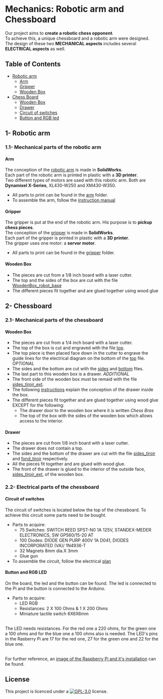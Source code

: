 # Mechanics: Robotic arm and Chessboard
Our project aims to **create a robotic chess opponent**. <br> To achieve this, a unique chessboard and a robotic arm were designed. <br> The design of these two **MECHANICAL aspects** includes several **ELECTRICAL aspects** as well.
## Table of Contents
- [Robotic arm](https://github.com/ClanDesDindesLibres2/RoboticArm_ChessBoard_Mechanic#1--robotic-arm)
   - [Arm](https://github.com/ClanDesDindesLibres2/RoboticArm_ChessBoard_Mechanic#arm)
   - [Gripper](https://github.com/ClanDesDindesLibres2/RoboticArm_ChessBoard_Mechanic#gripper)
   - [Wooden Box](https://github.com/ClanDesDindesLibres2/RoboticArm_ChessBoard_Mechanic#wooden-box)
- [Chess Board](https://github.com/ClanDesDindesLibres2/RoboticArm_ChessBoard_Mechanic#2--chessboard)
     - [Wooden Box](https://github.com/ClanDesDindesLibres2/RoboticArm_ChessBoard_Mechanic#wooden-box-1)
     - [Drawer](https://github.com/ClanDesDindesLibres2/RoboticArm_ChessBoard_Mechanic#drawer)
     - [Circuit of switches](https://github.com/ClanDesDindesLibres2/RoboticArm_ChessBoard_Mechanic#circuit-of-switches)
     - [Button and RGB led](https://github.com/ClanDesDindesLibres2/RoboticArm_ChessBoard_Mechanic#button-and-rgb-led)
## 1- Robotic arm
### 1.1- Mechanical parts of the robotic arm
#### Arm
The conception of the [robotic arm](https://github.com/ClanDesDindesLibres2/RoboticArm_ChessBoard_Mechanic/blob/main/Mechanical/Arm_SolidWorks/Arm2.0/Arm.SLDASM) is made in **SolidWorks**. <br>
Each part of the robotic arm is printed in plastic with a **3D printer**. <br>
Two different types of motors are used with this robotic arm. Both are **Dynamixel X-Series**, XL430-W250 and XM430-W350.
* All parts to print can be found in the [arm](https://github.com/ClanDesDindesLibres2/RoboticArm_ChessBoard_Mechanic/tree/main/Mechanical/Arm_SolidWorks/Arm2.0) folder.
* To assemble the arm, follow the [instruction manual](https://github.com/ClanDesDindesLibres2/RoboticArm_ChessBoard_Mechanic/blob/main/Mechanical/Assembly_manual/Arm%20assembly%20and%20modification%20guide.pdf)
#### Gripper
The gripper is put at the end of the robotic arm. His purpose is to **pickup chess pieces**. <br>
The conception of the [gripper](https://github.com/ClanDesDindesLibres2/RoboticArm_ChessBoard_Mechanic/tree/main/Mechanical/Arm_SolidWorks/gripper/Assembly.SLDASM) is made in **SolidWorks**. <br>
Each part of the gripper is printed in plastic with a **3D printer**. <br>
The gripper uses one motor: a **servor motor**.
* All parts to print can be found in the [gripper](https://github.com/ClanDesDindesLibres2/RoboticArm_ChessBoard_Mechanic/tree/main/Mechanical/Arm_SolidWorks/gripper) folder.

#### Wooden Box
* The pieces are cut from a 1/8 inch board with a laser cutter.
* The top and the sides of the box are cut with the file [WoodenBox_robot_base](https://github.com/ClanDesDindesLibres2/RoboticArm_ChessBoard_Mechanic/blob/main/Mechanical/WoodenBox/WoodenBox_robot_base.svg)
* The different pieces fit together and are glued together using wood glue 

## 2- Chessboard
### 2.1- Mechanical parts of the chessboard
#### Wooden Box
* The pieces are cut from a 1/4 inch board with a laser cutter.
* The top of the box is cut and engraved with the file [top](https://github.com/ClanDesDindesLibres2/RoboticArm_ChessBoard_Mechanic/blob/main/Mechanical/WoodenBox/top.svg).
* The top piece is then placed face down in the cutter to engrave the guide lines for the electrical diagram on the bottom of the [top](https://github.com/ClanDesDindesLibres2/RoboticArm_ChessBoard_Mechanic/blob/main/Mechanical/WoodenBox/top.svg) file. *OPTIONAL*
* The sides and the bottom are cut with the [sides](https://github.com/ClanDesDindesLibres2/RoboticArm_ChessBoard_Mechanic/blob/main/Mechanical/WoodenBox/sides.svg)  and [bottom](https://github.com/ClanDesDindesLibres2/RoboticArm_ChessBoard_Mechanic/blob/main/Mechanical/WoodenBox/bottom.svg)  files.
* The last part to this wooden box is a drawer. *ADDITIONAL*
* The front side of the wooden box must be remaid with the file [sides_tiroir_ext](https://github.com/ClanDesDindesLibres2/RoboticArm_ChessBoard_Mechanic/blob/main/Mechanical/WoodenBox/sides_tiroir_ext.svg).
* The following [instructions](https://github.com/ClanDesDindesLibres2/RoboticArm_ChessBoard_Mechanic/blob/main/README.md#drawer) explain the conception of the drawer inside the box.
* The different pieces fit together and are glued together using wood glue EXCEPT for the following:
   * The drawer door to the wooden box where it is written *Chess Bras*
   * The top of the box with the sides of the wooden box which allows access to the interior.
#### Drawer
* The pieces are cut from 1/8 inch board with a laser cutter.
* The drawer does not contain a top.
* The sides and the bottom of the drawer are cut with the file [sides_tiroir](https://github.com/ClanDesDindesLibres2/RoboticArm_ChessBoard_Mechanic/blob/main/Mechanical/WoodenBox/sides_tiroir.svg) and [fond_tiroir](https://github.com/ClanDesDindesLibres2/RoboticArm_ChessBoard_Mechanic/blob/main/Mechanical/WoodenBox/fond_tiroir.svg) respectively.
* All the pieces fit together and are glued with wood glue.
* The front of the drawer is glued to the interior of the outside face, [sides_tiroir_ext](https://github.com/ClanDesDindesLibres2/RoboticArm_ChessBoard_Mechanic/blob/main/Mechanical/WoodenBox/sides_tiroir_ext.svg), of the wooden box. 

### 2.2- Electrical parts of the chessboard
#### Circuit of switches
The circuit of switches is located below the top of the chessboard. To achieve this circuit some parts need to be bought.
* Parts to acquire:
  * 75 Switches: SWITCH REED SPST-N0 1A 125V, STANDEX-MEDER ELECTRONICS, SW GP560/15-20 AT
  * 100 Diodes: DIODE GEN PURP 400V 1A D041, DIODES INCORPORATED (VA)/ 1N4936-T
  * 32 Magnets 8mm dia.X 3mm
  * Glue gun
* To assemble the circuit, follow the electrical [plan](https://github.com/ClanDesDindesLibres2/RoboticArm_ChessBoard_Mechanic/blob/main/Electrical/Board/Circuit_switches.ms14)
#### Button and RGB LED
On the board, the led and the button can be found. The led is connected to the Pi and the button is connected to the Arduino.
* Parts to acquire:
  * LED RGB
  * Resistances: 2 X 100 Ohms & 1 X 200 Ohms
  * Miniature tactile switch 6X6X6mm

<br>The LED needs resistances. For the red one a 220 ohms, for the green one a 100 ohms and for the blue one a 100 ohms also is needed.
The LED's pins in the Rasberry Pi are 17 for the red one, 27 for the green one and 22 for the blue one.

<br>For further reference, an [image of the Raspberry Pi and it's installation](https://ozeki.hu/p_3047-how-to-setup-a-rgb-led-on-raspberry-pi.html) can be found.

## <a id="License"></a>License
This project is licenced under a  [![GPL-3.0](https://img.shields.io/badge/License-GPLv3-blue.svg?style=flat-square)](https://github.com/SPUdeS/SPUdeS/blob/main/LICENSE) license.
